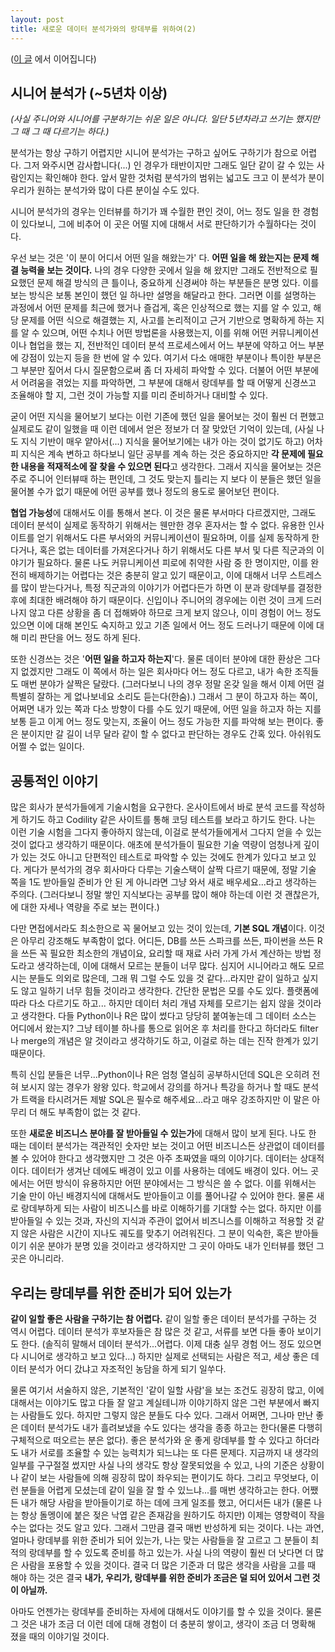 ```yaml
---
layout: post
title: 새로운 데이터 분석가와의 랑데부를 위하여(2)
---
```


([이 글](https://cojette.github.io/rendezvous1/) 에서 이어집니다)

## 시니어 분석가 (~5년차 이상)

*(사실 주니어와 시니어를 구분하기는 쉬운 일은 아니다. 일단 5년차라고 쓰기는 했지만 그 때 그 때 다르기는 하다.)*

분석가는 항상 구하기 어렵지만 시니어 분석가는 구하고 싶어도 구하기가 참으로 어렵다. 그저 와주시면 감사합니다(...) 인 경우가 태반이지만 그래도 일단 같이 갈 수 있는 사람인지는 확인해야 한다. 앞서 말한 것처럼 분석가의 범위는 넓고도 크고 이 분석가 분이 우리가 원하는 분석가와 많이 다른 분이실 수도 있다. 

시니어 분석가의 경우는 인터뷰를 하기가 꽤 수월한 편인 것이, 어느 정도 일을 한 경험이 있다보니, 그에 비추어 이 곳은 어떨 지에 대해서 서로 판단하기가 수월하다는 것이다. 

우선 보는 것은 '이 분이 어디서 어떤 일을 해왔는가' 다. **어떤 일을 해 왔는지는 문제 해결 능력을 보는 것이다.** 나의 경우 다양한 곳에서 일을 해 왔지만 그래도 전반적으로 필요했던 문제 해결 방식의 큰 틀이나, 중요하게 신경써야 하는 부분들은 분명 있다. 이를 보는 방식은 보통 본인이 했던 일 하나만 설명을 해달라고 한다. 그러면 이를 설명하는 과정에서 어떤 문제를 최근에 했거나 즐겁게, 혹은 인상적으로 했는 지를 알 수 있고, 해당 문제를 어떤 식으로 해결했는 지, 사고를 논리적이고 근거 기반으로 명확하게 하는 지를 알 수 있으며, 어떤 수치나 어떤 방법론을 사용했는지, 이를 위해 어떤 커뮤니케이션이나 협업을 했는 지, 전반적인 데이터 분석 프로세스에서 어느 부분에 약하고 어느 부분에 강점이 있는지 등을 한 번에 알 수 있다. 여기서 다소 애매한 부분이나 특이한 부분은 그 부분만 짚어서 다시 질문함으로써 좀 더 자세히 파악할 수 있다. 더불어 어떤 부분에서 어려움을 겪었는 지를 파악하면, 그 부분에 대해서 랑데부를 할 때 어떻게 신경쓰고 조율해야 할 지, 그런 것이 가능할 지를 미리 준비하거나 대비할 수 있다. 

굳이 어떤 지식을 물어보기 보다는 이런 기존에 했던 일을 물어보는 것이 훨씬 더 편했고 실제로도 같이 일했을 때 이런 데에서 얻은 정보가 더 잘 맞았던 기억이 있는데, (사실 나도 지식 기반이 매우 얕아서(...) 지식을 물어보기에는 내가 아는 것이 없기도 하고) 어차피 지식은 계속 변하고 하다보니 일단 공부를 계속 하는 것은 중요하지만 **각 문제에 필요한 내용을 적재적소에 잘 찾을 수 있으면 된다**고 생각한다. 그래서 지식을 물어보는 것은 주로 주니어 인터뷰때 하는 편인데, 그 것도 맞는지 틀리는 지 보다 이 분들은 했던 일을 물어볼 수가 없기 때문에 어떤 공부를 했나 정도의 용도로 물어보던 편이다. 

**협업 가능성**에 대해서도 이를 통해서 본다. 이 것은 물론 부서마다 다르겠지만, 그래도 데이터 분석이 실제로 동작하기 위해서는 웬만한 경우 혼자서는 할 수 없다. 유용한 인사이트를 얻기 위해서도 다른 부서와의 커뮤니케이션이 필요하며, 이를 실제 동작하게 한다거나, 혹은 없는 데이터를 가져온다거나 하기 위해서도 다른 부서 및 다른 직군과의 이야기가 필요하다. 물론 나도 커뮤니케이션 피로에 취약한 사람 중 한 명이지만, 이를 완전히 배제하기는 어렵다는 것은 충분히 알고 있기 때문이고, 이에 대해서 너무 스트레스를 많이 받는다거나, 특정 직군과의 이야기가 어렵다든가 하면 이 분과 랑데부를 결정한 후에 최대한 배려해야 하기 때문이다. 신입이나 주니어의 경우에는 이런 것이 크게 드러나지 않고 다른 상황을 좀 더 접해봐야 하므로 크게 보지 않으나, 이미 경험이 어느 정도 있으면 이에 대해 본인도 숙지하고 있고 기존 일에서 어느 정도 드러나기 때문에 이에 대해 미리 판단을 어느 정도 하게 된다.

또한 신경쓰는 것은 '**어떤 일을 하고자 하는지**'다. 물론 데이터 분야에 대한 환상은 그다지 없겠지만 그래도 이 쪽에서 하는 일은 회사마다 어느 정도 다르고, 내가 속한 조직들도 매번 분야가 살짝은 달랐다. (그러다보니 나의 경우 정말 온갖 일을 해서 이제 어떤 걸 특별히 잘하는 게 없나보네요 소리도 듣는다(한숨).) 그래서 그 분이 하고자 하는 쪽이, 어쩌면 내가 있는 쪽과 다소 방향이 다를 수도 있기 때문에, 어떤 일을 하고자 하는 지를 보통 듣고 이게 어느 정도 맞는지, 조율이 어느 정도 가능한 지를 파악해 보는 편이다. 좋은 분이지만 갈 길이 너무 달라 같이 할 수 없다고 판단하는 경우도 간혹 있다. 아쉬워도 어쩔 수 없는 일이다. 

## 공통적인 이야기

많은 회사가 분석가들에게 기술시험을 요구한다. 온사이트에서 바로 분석 코드를 작성하게 하기도 하고 Codility 같은 사이트를 통해 코딩 테스트를 보라고 하기도 한다. 나는 이런 기술 시험을 그다지 좋아하지 않는데, 이걸로 분석가들에게서 그다지 얻을 수 있는 것이 없다고 생각하기 때문이다. 애초에 분석가들이 필요한 기술 역량이 엄청나게 깊이가 있는 것도 아니고 단편적인 테스트로 파악할 수 있는 것에도 한계가 있다고 보고 있다. 게다가 분석가의 경우 회사마다 다루는 기술스택이 살짝 다르기 때문에, 정말 기술 쪽을 1도 받아들일 준비가 안 된 게 아니라면 그냥 와서 새로 배우세요...라고 생각하는 주의다. (그러다보니 정말 쌓인 지식보다는 공부를 많이 해야 하는데 이런 것 괜찮은가, 에 대한 자세나 역량을 주로 보는 편이다.)

다만 면접에서라도 최소한으로 꼭 물어보고 있는 것이 있는데, **기본 SQL 개념**이다. 이것은 아무리 강조해도 부족함이 없다.  어디든, DB를 쓰든 스파크를 쓰든, 파이썬을 쓰든 R을 쓰든 꼭 필요한 최소한의 개념이요, 요리할 때 재료 사러 가게 가서 계산하는 방법 정도라고 생각하는데, 이에 대해서 모르는 분들이 너무 많다. 심지어 시니어라고 해도 모르시는 분들도 의외로 많은데, 그래 뭐 그럴 수도 있을 것 같다...라지만 같이 일하고 싶지도 않고 일하기 너무 힘들 것이라고 생각한다. 간단한 문법은 모를 수도 있다. 플랫폼에 따라 다소 다르기도 하고... 하지만 데이터 처리 개념 자체를 모르기는 쉽지 않을 것이라고 생각한다. 다들 Python이나 R은 많이 썼다고 당당히 붙여놓는데 그 데이터 소스는 어디에서 왔는지? 그냥 테이블 하나를 통으로 읽어온 후 처리를 한다고 하더라도 filter나 merge의 개념은 알 것이라고 생각하기도 하고, 이걸로 하는 데는 진작 한계가 있기 때문이다. 

특히 신입 분들은 너무...Python이나 R은 엄청 열심히 공부하시던데 SQL은 오히려 전혀 보시지 않는 경우가 왕왕 있다. 학교에서 강의를 하거나 특강을 하거나 할 때도 분석가 트랙을 타시려거든 제발 SQL은 필수로 해주세요...라고 매우 강조하지만 이 말은 아무리 더 해도 부족함이 없는 것 같다. 

또한 **새로운 비즈니스 분야를 잘 받아들일 수 있는가**에 대해서 많이 보게 된다. 나도 한 때는 데이터 분석가는 객관적인 숫자만 보는 것이고 어떤 비즈니스든 상관없이 데이터를 볼 수 있어야 한다고 생각했지만 그 것은 아주 초짜였을 때의 이야기다. 데이터는 상대적이다. 데이터가 생겨난 데에도 배경이 있고 이를 사용하는 데에도 배경이 있다. 어느 곳에서는 어떤 방식이 유용하지만 어떤 분야에서는 그 방식은 쓸 수 없다. 이를 위해서는 기술 만이 아닌 배경지식에 대해서도 받아들이고 이를 풀어나갈 수 있어야 한다. 물론 새로 랑데부하게 되는 사람이 비즈니스를 바로 이해하기를 기대할 수는 없다. 하지만 이를 받아들일 수 있는 것과, 자신의 지식과 주관이 없어서 비즈니스를 이해하고 적용할 것 같지 않은 사람은 시간이 지나도 궤도를 맞추기 어려워진다. 그 분이 익숙한, 혹은 받아들이기 쉬운 분야가 분명 있을 것이라고 생각하지만 그 곳이 아마도 내가 인터뷰를 했던 그 곳은 아니리라. 

## 우리는 랑데부를 위한 준비가 되어 있는가

**같이 일할 좋은 사람을 구하기는 참 어렵다.** 같이 일할 좋은 데이터 분석가를 구하는 것 역시 어렵다. 데이터 분석가 후보자들은 참 많은 것 같고, 서류를 보면 다들 좋아 보이기도 한다. (솔직히 말해서 데이터 분석가...어렵다. 이제 대충 실무 경험 어느 정도 있으면 다 시니어로 생각하고 보고 있다...) 하지만 실제로 선택되는 사람은 적고, 세상 좋은 데이터 분석가 어디 갔냐고 자조적인 농담을 하게 되기 일쑤다. 

물론 여기서 서술하지 않은, 기본적인 '같이 일할 사람'을 보는 조건도 굉장히 많고, 이에 대해서는 이야기도 많고 다들 잘 알고 계실테니까 이야기하지 않은 그런 부분에서 빠지는 사람들도 있다. 하지만 그렇지 않은 분들도 다수 있다. 그래서 어쩌면, 그나마 만난 좋은 데이터 분석가도 내가 흘려보냈을 수도 있다는 생각을 종종 하고는 한다(물론 다행히 구체적으로 떠오르는 분은 없다).  좋은 분석가와 운 좋게 랑데부를 할 수 있다고 하더라도 내가 서로를 조율할 수 있는 능력치가 되느냐는 또 다른 문제다. 지금까지 내 생각의 일부를 구구절절 썼지만 사실 나의 생각도 항상 잘못되었을 수 있고, 나의 기준은 상황이나 같이 보는 사람들에 의해 굉장히 많이 좌우되는 편이기도 하다. 그리고 무엇보다, 이런 분들을 어렵게 모셨는데 같이 일을 잘 할 수 있느냐...를 매번 생각하고는 한다. 어쨌든 내가 해당 사람을 받아들이기로 하는 데에 크게 일조를 했고, 어디서든 내가 (물론 나는 항상 돌멩이에 붙은 젖은 낙엽 같은 존재감을 원하기도 하지만) 이제는 영향력이 작을 수는 없다는 것도 알고 있다. 그래서 그만큼 결국 매번 반성하게 되는 것이다. 나는 과연, 얼마나 랑데부를 위한 준비가 되어 있는가, 나는 맞는 사람들을 잘 고르고 그 분들이 최적의 랑데부를 할 수 있도록 준비를 하고 있는가. 사실 나의 역량이 훨씬 더 낫다면 더 많은 사람을 포용할 수 있을 것이다. 결국 더 많은 기준과 더 많은 생각을 사람을 고를 때 해야 하는 것은 결국 **내가, 우리가, 랑데부를 위한 준비가 조금은 덜 되어 있어서 그런 것이 아닐까.** 

아마도 언젠가는 랑데부를 준비하는 자세에 대해서도 이야기를 할 수 있을 것이다. 물론 그 것은 내가 조금 더 이런 데에 대해 경험이 더 충분히 쌓이고, 생각이 조금 더 명확해 졌을 때의 이야기일 것이다.
